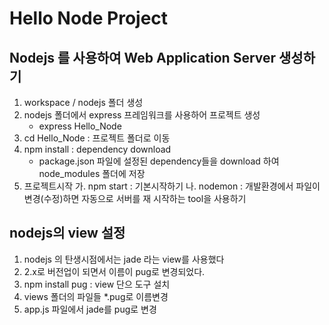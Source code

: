 # Hello Node Project

## Nodejs 를 사용하여 Web Application Server 생성하기

1. workspace / nodejs 폴더 생성
2. nodejs 폴더에서 express 프레임워크를 사용하어 프로젝트 생성
   - express Hello_Node
3. cd Hello_Node : 프로젝트 폴더로 이동
4. npm install : dependency download
   - package.json 파일에 설정된 dependency들을 download 하여 node_modules 폴더에 저장
5. 프로젝트시작
   가. npm start : 기본시작하기
   나. nodemon : 개발환경에서 파일이 변경(수정)하면 자동으로 서버를 재 시작하는 tool을 사용하기

## nodejs의 view 설정

1. nodejs 의 탄생시점에서는 jade 라는 view를 사용했다
2. 2.x로 버전업이 되면서 이름이 pug로 변경되었다.
3. npm install pug : view 단으 도구 설치
4. views 폴더의 파일들 \*.pug로 이름변경
5. app.js 파일에서 jade를 pug로 변경
